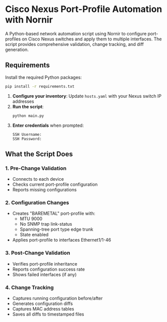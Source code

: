 # Cisco Nexus Port-Profile Automation with Nornir

A Python-based network automation script using Nornir to configure port-profiles on Cisco Nexus switches and apply them to multiple interfaces. The script provides comprehensive validation, change tracking, and diff generation.


## Requirements

Install the required Python packages:

```bash
pip install -r requirements.txt
```

1. **Configure your inventory**: Update `hosts.yaml` with your Nexus switch IP addresses
2. **Run the script**:
   ```bash
   python main.py
   ```
3. **Enter credentials** when prompted:
   ```
   SSH Username: 
   SSH Password: 
   ```

## What the Script Does

### 1. Pre-Change Validation
- Connects to each device
- Checks current port-profile configuration
- Reports missing configurations

### 2. Configuration Changes
- Creates "BAREMETAL" port-profile with:
  - MTU 9000
  - No SNMP trap link-status
  - Spanning-tree port type edge trunk
  - State enabled
- Applies port-profile to interfaces Ethernet1/1-46

### 3. Post-Change Validation
- Verifies port-profile inheritance
- Reports configuration success rate
- Shows failed interfaces (if any)

### 4. Change Tracking
- Captures running configuration before/after
- Generates configuration diffs
- Captures MAC address tables
- Saves all diffs to timestamped files

